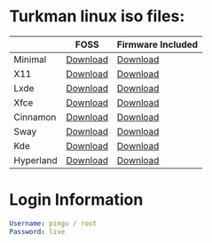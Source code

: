# Turkman linux iso files:

|         | FOSS      | Firmware Included |
|---------|-----------|----------|
| Minimal    | [Download](https://github.com/turkman-linux/iso-profile/releases/download/minimal/turkman-minimal.iso)   | [Download](https://github.com/turkman-linux/iso-profile/releases/download/minimal/turkman-minimal-firmware.iso) |
| X11        | [Download](https://github.com/turkman-linux/iso-profile/releases/download/x11/turkman-x11.iso)           | [Download](https://github.com/turkman-linux/iso-profile/releases/download/x11/turkman-x11-firmware.iso) |
| Lxde       | [Download](https://github.com/turkman-linux/iso-profile/releases/download/lxde/turkman-lxde.iso)         | [Download](https://github.com/turkman-linux/iso-profile/releases/download/lxde/turkman-lxde-firmware.iso) |
| Xfce       | [Download](https://github.com/turkman-linux/iso-profile/releases/download/xfce/turkman-xfce.iso)         | [Download](https://github.com/turkman-linux/iso-profile/releases/download/xfce/turkman-xfce-firmware.iso) |
| Cinnamon   | [Download](https://github.com/turkman-linux/iso-profile/releases/download/cinnamon/turkman-cinnamon.iso) | [Download](https://github.com/turkman-linux/iso-profile/releases/download/cinnamon/turkman-cinnamon-firmware.iso) |
| Sway       | [Download](https://github.com/turkman-linux/iso-profile/releases/download/sway/turkman-sway.iso)         | [Download](https://github.com/turkman-linux/iso-profile/releases/download/sway/turkman-sway-firmware.iso) |
| Kde        | [Download](https://github.com/turkman-linux/iso-profile/releases/download/kde/turkman-kde.iso)           | [Download](https://github.com/turkman-linux/iso-profile/releases/download/kde/turkman-kde-firmware.iso) |
| Hyperland  | [Download](https://github.com/turkman-linux/iso-profile/releases/download/hyprland/turkman-hyprland.iso) | [Download](https://github.com/turkman-linux/iso-profile/releases/download/hyprland/turkman-hyprland-firmware.iso) |

# Login Information 
```yaml
Username: pingu / root
Password: live
```
